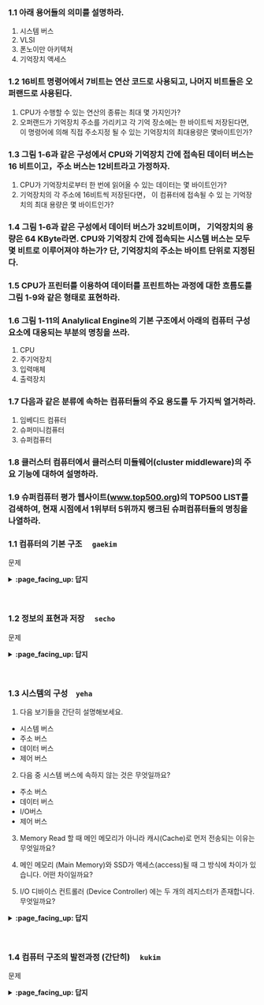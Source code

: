 ### 1.1 아래 용어들의 의미를 설명하라.
1) 시스템 버스
2) VLSI
3) 폰노이만 아키텍처
4) 기억장치 액세스

### 1.2 16비트 명령어에서 7비트는 연산 코드로 사용되고, 나머지 비트들은 오퍼랜드로 사용된다.
1) CPU가 수행할 수 있는 연산의 종류는 최대 몇 가지인가?
2) 오퍼랜드가 기억장치 주소를 가리키고 각 기억 장소에는 한 바이트씩 저장된다면, 이 명령어에 의해 직접 주소지정 될 수 있는 기억장치의 최대용량은 몇바이트인가?

### 1.3 그림 1-6과 같은 구성에서 CPU와 기억장치 간에 접속된 데이터 버스는 16 비트이고，주소 버스는 12비트라고 가정하자.
1) CPU가 기억장치로부터 한 번에 읽어올 수 있는 데이터는 몇 바이트인가?
2) 기억장치의 각 주소에 16비트씩 저장된다면， 이 컴퓨터에 접속될 수 있 는 기억장치의 최대 용량은 몇 바이트인가?

### 1.4 그림 1-6과 같은 구성에서 데이터 버스가 32비트이며， 기억장치의 용량은 64 KByte라면. CPU와 기억장치 간에 접속되는 시스템 버스는 모두 몇 비트로 이루어져야 하는가? 단, 기억장치의 주소는 바이트 단위로 지정된다.
### 1.5 CPU가 프린터를 이용하여 데이터를 프린트하는 과정에 대한 흐름도를 그림 1-9와 같은 형태로 표현하라.
### 1.6 그림 1-11의 Analylical Engine의 기본 구조에서 아래의 컴퓨터 구성 요소에 대응되는 부분의 명칭을 쓰라.
1) CPU
2) 주기억장치
3) 입력매체
4) 출력장치

### 1.7 다음과 같은 분류에 속하는 컴퓨터들의 주요 용도를 두 가지씩 열거하라.
1) 임베디드 컴퓨터
2) 슈퍼미니컴퓨터
3) 슈퍼컴퓨터

### 1.8 클러스터 컴퓨터에서 클러스터 미들웨어(cluster middleware)의 주요 기능에 대하여 설명하라.
### 1.9 슈퍼컴퓨터 평가 웹사이트(www.top500.org)의 TOP500 LlST를 검색하여, 현재 시점에서 1위부터 5위까지 랭크된 슈퍼컴퓨터들의 명칭을 나열하라.

### 1.1 컴퓨터의 기본 구조　	`gaekim`

문제

<details>
<summary> <b> :page_facing_up: 답지 </b>  </summary>
<div markdown="1">
  
  답지 
  
</div>
</details>
<br><br>


### 1.2 정보의 표현과 저장　	`secho`

문제

<details>
<summary> <b> :page_facing_up: 답지 </b>  </summary>
<div markdown="1">
  
  답지 
  
</div>
</details>
<br><br>


### 1.3 시스템의 구성　`yeha`

1. 다음 보기들을 간단히 설명해보세요.

 - 시스템 버스 
 - 주소 버스
 - 데이터 버스
 - 제어 버스 

2. 다음 중 시스템 버스에 속하지 않는 것은 무엇일까요?

- 주소 버스 
- 데이터 버스 
- I/O버스 
- 제어 버스

3. Memory Read 할 때 메인 메모리가 아니라 캐시(Cache)로 먼저 전송되는 이유는 무엇일까요?

4. 메인 메모리 (Main Memory)와 SSD가 액세스(access)될 때 그 방식에 차이가 있습니다. 어떤 차이일까요?  

5. I/O 디바이스 컨트롤러 (Device Controller) 에는 두 개의 레지스터가 존재합니다. 무엇일까요? 

<details>
<summary> <b> :page_facing_up: 답지 </b>  </summary>
<div markdown="1">

1. 다음 보기들을 간단히 설명해보세요.

 - 시스템 버스 
 - 주소 버스
 - 데이터 버스
 - 제어 버스 
  
> 정답 : 
시스템 버스 (system bus) : CPU와 시스템 내 다른 요소들 간의 정보교환 통로  
주소 버스 (address bus) : CPU가 외부로 발생하는 주소 정보를 전송하는 신호 선들의 집합. 단방향성(uni-directional). CPU에서 발생 ——(주소 정보)-—> 기억장치, I/O장치   
데이터 버스 (data bus) : CPU가 기억장치 혹은 I/O 장치와의 사이에 데이터를 전송하기 위한 신호 선들의 집합. 양방향성(bi-directional transfer).  읽기와 쓰기 동작 모두 지원하기 때문.   
제어 버스 (control bus) : CPU가 시스템 내의 각종 요소들의 동작을 제어하는데 필요한 신호 선들의 집합  

2. 다음 중 시스템 버스에 속하지 않는 것은 무엇일까요?

- 주소 버스 
- 데이터 버스 
- I/O버스 
- 제어 버스

> 정답 : 
I/O버스

3. Memory Read 할 때 메인 메모리가 아니라 캐시(Cache)로 먼저 전송되는 이유는 무엇일까요?

> 정답 : 
캐시에 저장된 데이터는 메인 메모리에 저장된 데이터 중 CPU가 금방 읽을 것같은, 그럴 가능성이 높은 데이터들이다.  
캐시에서 먼저 검색하고 그 캐시 안에 데이터가 있으면 데이터 버스를 통해서 CPU로 전해주고 Read가 끝난다.

4. 메인 메모리 (Main Memory)와 SSD가 액세스(access)될 때 그 방식에 차이가 있습니다. 어떤 차이일까요?  

> 정답 :
메인 메모리 : 시스템 버스(System Bus)에 직접 연결됨. CPU가 레지스터를 통해 액세스함. 등등  
SSD : 별도의 컨트롤러를 통해 시스템 버스에 액세스함. 직접 액세스 하지 못함. 등등  
왜? SSD를 총괄하는 표준을 만들 수 없어서 컨트롤러를 둠  

5. I/O 디바이스 컨트롤러 (Device Controller) 에는 두 개의 레지스터가 존재합니다. 무엇일까요? 

> 정답 :
상태 레지스터 (status register), 데이터 레지스터(data register)  
상태 레지스터 (status register) : I/O 장치의 상태를 나타내는 비트들을 저장하는 레지스터  
데이터 레지스터(data register) : CPU와 I/O 장치 간의 임시 데이터 기억장치  

</div>
</details>
<br><br>

### 1.4 컴퓨터 구조의 발전과정 (간단히)　	`kukim`	

문제

<details>
<summary> <b> :page_facing_up: 답지 </b>  </summary>
<div markdown="1">
  
  답지 
  
</div>
</details>
<br><br>
